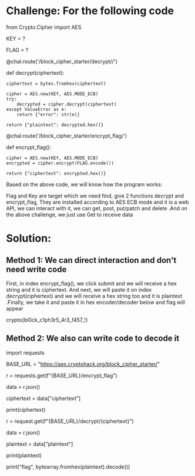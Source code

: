 # Challenge: For the following code

from Crypto.Cipher import AES


KEY = ?

FLAG = ?


@chal.route('/block_cipher_starter/decrypt/<ciphertext>/')

def decrypt(ciphertext):

    ciphertext = bytes.fromhex(ciphertext)

    cipher = AES.new(KEY, AES.MODE_ECB)
    try:
        decrypted = cipher.decrypt(ciphertext)
    except ValueError as e:
        return {"error": str(e)}

    return {"plaintext": decrypted.hex()}


@chal.route('/block_cipher_starter/encrypt_flag/')

def encrypt_flag():

    cipher = AES.new(KEY, AES.MODE_ECB)
    encrypted = cipher.encrypt(FLAG.encode())

    return {"ciphertext": encrypted.hex()}

Based on the above code, we will know how the program works:

Flag and Key are target which we need find, give 2 functions decrypt and encrypt_flag, They are installed according to AES ECB mode and it is a web API, we can interact with it, we can get, post, put/patch and delete 
.And on the above challenge, we just use Get to receive data
# Solution: 
## Method 1: We can direct interaction and don't need write code
First, in index encrypt_flag(), we click submit and we will receive a hex string and it is ciphertext. And next, we will paste it on index decrypt(ciphertext) and we will receive a hex string too and it is plaintext 
.Finally, we take it and paste it in hex encoder/decoder below and flag will appear

crypto{bl0ck_c1ph3r5_4r3_f457_!}

## Method 2: We also can write code to decode it

import requests

BASE_URL = "https://aes.cryptohack.org/block_cipher_starter/"

r = requests.get(f"{BASE_URL}/encrypt_flag")

data = r.json()

ciphertext = data["ciphertext"]

print(ciphertext)

r = request.get(f"{BASE_URL}/decrypt/{ciphertext}")

data = r.json()

plaintext = data["plaintext"]

print(plaintext)

print("flag", bytearray.fromhex(plaintext).decode())
